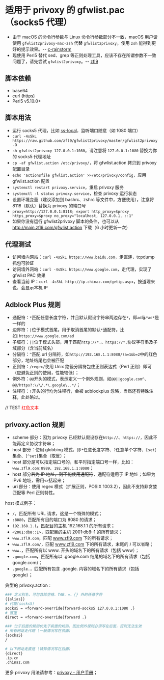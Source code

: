# 适用于 privoxy 的 gfwlist.pac（socks5 代理）
- 由于 macOS 的命令行参数与 Linux 命令行参数部分不一致，macOS 用户请使用 `gfwlist2privoxy-mac-zsh` 代替 `gfwlist2privoxy`。使用 `zsh` 能得到更好的提示效果。-- [c-rainstorm](https://github.com/c-rainstorm)
- 现使用 Perl5 替代 sed、grep 等正则处理工具，应该不存在所谓参数不一致问题了，请先尝试 `gfwlist2privoxy`。-- [zfl9](https://github.com/zfl9)

## 脚本依赖
- base64
- curl (https)
- Perl5 v5.10.0+

## 脚本用法
- 运行 socks5 代理，比如 [ss-local](https://www.zfl9.com/ss-local.html)，监听端口随意（如 1080 端口）
- `curl -4sSkL https://raw.github.com/zfl9/gfwlist2privoxy/master/gfwlist2privoxy -O`
- `sh gfwlist2privoxy 127.0.0.1:1080`，请注意将 `127.0.0.1:1080` 替换为你的 socks5 代理地址
- `cp -af gfwlist.action /etc/privoxy/`，将 gfwlist.action 拷贝到 privoxy 配置目录
- `echo 'actionsfile gfwlist.action' >>/etc/privoxy/config`，应用 gfwlist.action 配置
- `systemctl restart privoxy.service`，重启 privoxy 服务
- `systemctl -l status privoxy.service`，检查 privoxy 运行状态
- 设置环境变量（建议添加到 bashrc、zshrc 等文件中，方便使用），注意将 8118（默认）替换为 privoxy 的端口号
- `proxy=http://127.0.0.1:8118; export http_proxy=$proxy https_proxy=$proxy no_proxy="localhost, 127.0.0.1, ::1"`
- 如果你没有运行 gfwlist2privoxy 脚本的条件，也可以从 http://main.zfl9.com/gfwlist.action 下载（6 小时更新一次）

## 代理测试
- 访问墙内网站：`curl -4sSkL https://www.baidu.com`，走直连，tcpdump 抓包可验证
- 访问墙外网站：`curl -4sSkL https://www.google.com`，走代理，实现了 gfwlist PAC 效果
- 查看当前 IP：`curl -4sSkL http://ip.chinaz.com/getip.aspx`，按道理来说，会显示本机 IP

## Adblock Plus 规则
- 通配符：`*`匹配任意长度字符，并且默认假设字符串两边存在`*`，即`ad`与`*ad*`是一样的
- 边界符：`|`位于模式首尾，用于取消首尾的默认`*`通配符，比如`|https://www.google.com/ad`
- 子域符：`||`位于模式头部，用于匹配`http://*.`、`https://*.`协议字符串及子域部分（含当前域名）
- 分隔符：`^`匹配 url 分隔符，如`http://192.168.1.1:8080/?a=1&b=2`中的红色部分，地址结尾也会被匹配
- 正则符：`/regex/`使用 Unix 路径分隔符包住正则表达式（Perl 正则）即可（应避免正则的使用，性能较低）；
- 例外符：`@@`开头的模式，表示定义一个例外规则，如`@@||google.com^`、`@@/https?:\/\/.*\.google\..*/`；
- 注释符：`!`开头的行均为注释行，会被 adblockplus 忽略，当然还有特殊注释，此处略过。

// TEST
<span style="color:red">红色文本</span>

## privoxy.action 规则
- scheme 部分：因为 privoxy 已经默认假设存在`http://`、`https://`，因此不能再定义协议字符串；
- host 部分：使用 globbing 模式，即`*`任意长度字符、`?`任意单个字符、`[set]`集合、`[^set]`集合（取反）；
- host 部分是可以指定端口号的，和平时指定端口号一样，比如：`www.zfl9.com:8989`、`192.168.1.1:8080`；
- host 部分~~若为 IP 地址，则不能使用通配符~~，通配符适用于 IP 地址；如果为 IPv6 地址，需用`<>`括起来；
- uri 部分：使用 regex 模式（扩展正则，POSIX 1003.2），因此不支持非贪婪匹配等 Perl 正则特性。

host 模式例子：

- `/`，匹配所有 URL 请求，这是一个特殊的模式；
- `:8080`，匹配所有目的端口为 8080 的请求；
- `192.168.1.1`，匹配目的主机 192.168.1.1 的所有请求；
- `<2001:db8::1>`，匹配目的主机 2001:db8::1 的所有请求；
- `www.zfl9.com`，匹配 www.zfl9.com 下的所有请求；
- `www.zfl9.com/`，匹配 www.zfl9.com 下的所有请求，末尾的 / 可以省略；
- `www.`，匹配所有以 www. 开头的域名下的所有请求（包括 www）；
- `.google.com`，匹配所有以 .google.com 结尾的域名下的所有请求（包括 google.com）；
- `.google.`，匹配所有包含 .google. 内容的域名下的所有请求（包括 google）；

典型的 privoxy.action：

``` bash
### 定义别名，可包含除空格、TAB、=、{} 外的任意字符
{{alias}}
# 代理(socks5)
socks5 = +forward-override{forward-socks5 127.0.0.1:1080 .}
# 直连
direct = +forward-override{forward .}

### 位于后面的规则优先于前面的规则，因此例外规则必须写在后面，否则无法生效
# 所有网站走代理 (一般情况写在前面)
{socks5}
/

# 以下网站走直连 (特殊情况写在后面)
{direct}
.ip.cn
.chinaz.com
```

更多 privoxy 用法请参考：[privoxy - 用户手册](https://www.privoxy.org/user-manual/)；
